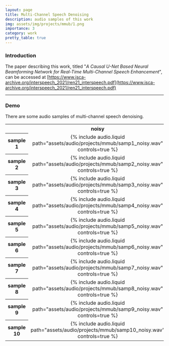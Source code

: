 ```yaml
---
layout: page
title: Multi-Channel Speech Denoising
description: audio samples of this work
img: assets/img/projects/mmub/1.png
importance: 3
category: work
pretty_table: true
---
```


### Introduction
The paper describing this work, titled "*A Causal U-Net Based Neural Beamforming Network for Real-Time Multi-Channel Speech Enhancement*", can be accessed at [https://www.isca-archive.org/interspeech_2021/ren21_interspeech.pdf](https://www.isca-archive.org/interspeech_2021/ren21_interspeech.pdf)

---

### Demo
There are some audio samples of multi-channel speech denoising.

<table style="text-align: center;">
    <tr>
        <th> </th>
        <th>noisy</th>
        <th>denoised</th>
    </tr>
    <tr>
        <th>sample 1</th>
        <td>{% include audio.liquid path="assets/audio/projects/mmub/samp1_noisy.wav" controls=true %}</td>
        <td>{% include audio.liquid path="assets/audio/projects/mmub/samp1_denoised.wav" controls=true %}</td>
    </tr>
    <tr>
        <th>sample 2</th>
        <td>{% include audio.liquid path="assets/audio/projects/mmub/samp2_noisy.wav" controls=true %}</td>
        <td>{% include audio.liquid path="assets/audio/projects/mmub/samp2_denoised.wav" controls=true %}</td>
    </tr>
    <tr>
        <th>sample 3</th>
        <td>{% include audio.liquid path="assets/audio/projects/mmub/samp3_noisy.wav" controls=true %}</td>
        <td>{% include audio.liquid path="assets/audio/projects/mmub/samp3_denoised.wav" controls=true %}</td>
    </tr>
    <tr>
        <th>sample 4</th>
        <td>{% include audio.liquid path="assets/audio/projects/mmub/samp4_noisy.wav" controls=true %}</td>
        <td>{% include audio.liquid path="assets/audio/projects/mmub/samp4_denoised.wav" controls=true %}</td>
    </tr>
    <tr>
        <th>sample 5</th>
        <td>{% include audio.liquid path="assets/audio/projects/mmub/samp5_noisy.wav" controls=true %}</td>
        <td>{% include audio.liquid path="assets/audio/projects/mmub/samp5_denoised.wav" controls=true %}</td>
    </tr>
    <tr>
        <th>sample 6</th>
        <td>{% include audio.liquid path="assets/audio/projects/mmub/samp6_noisy.wav" controls=true %}</td>
        <td>{% include audio.liquid path="assets/audio/projects/mmub/samp6_denoised.wav" controls=true %}</td>
    </tr>
    <tr>
        <th>sample 7</th>
        <td>{% include audio.liquid path="assets/audio/projects/mmub/samp7_noisy.wav" controls=true %}</td>
        <td>{% include audio.liquid path="assets/audio/projects/mmub/samp7_denoised.wav" controls=true %}</td>
    </tr>
    <tr>
        <th>sample 8</th>
        <td>{% include audio.liquid path="assets/audio/projects/mmub/samp8_noisy.wav" controls=true %}</td>
        <td>{% include audio.liquid path="assets/audio/projects/mmub/samp8_denoised.wav" controls=true %}</td>
    </tr>
    <tr>
        <th>sample 9</th>
        <td>{% include audio.liquid path="assets/audio/projects/mmub/samp9_noisy.wav" controls=true %}</td>
        <td>{% include audio.liquid path="assets/audio/projects/mmub/samp9_denoised.wav" controls=true %}</td>
    </tr>
    <tr>
        <th>sample 10</th>
        <td>{% include audio.liquid path="assets/audio/projects/mmub/samp10_noisy.wav" controls=true %}</td>
        <td>{% include audio.liquid path="assets/audio/projects/mmub/samp10_denoised.wav" controls=true %}</td>
    </tr>
</table>